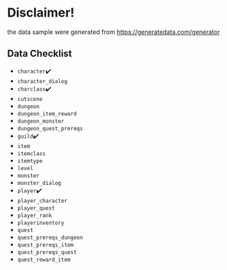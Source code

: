 # Disclaimer!
the data sample were generated from https://generatedata.com/generator

## Data Checklist
- `character`✔️
- `character_dialog`
- `charclass`✔️
- `cutscene`
- `dungeon`
- `dungeon_item_reward`
- `dungeon_monster`
- `dungeon_quest_prereqs`
- `guild`✔️
- `item`
- `itemclass`
- `itemtype`
- `level`
- `monster`
- `monster_dialog`
- `player`✔️
- `player_character`
- `player_quest`
- `player_rank`
- `playerinventory`
- `quest`
- `quest_prereqs_dungeon`
- `quest_prereqs_item`
- `quest_prereqs_quest`
- `quest_reward_item`
